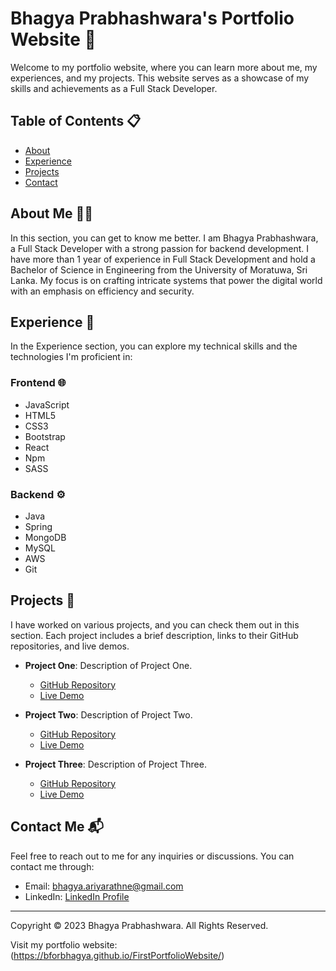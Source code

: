 # Bhagya Prabhashwara's Portfolio Website 🚀

Welcome to my portfolio website, where you can learn more about me, my experiences, and my projects. This website serves as a showcase of my skills and achievements as a Full Stack Developer.

## Table of Contents 📋

- [About](#about)
- [Experience](#experience)
- [Projects](#projects)
- [Contact](#contact)

## About Me 🙋‍♂️

In this section, you can get to know me better. I am Bhagya Prabhashwara, a Full Stack Developer with a strong passion for backend development. I have more than 1 year of experience in Full Stack Development and hold a Bachelor of Science in Engineering from the University of Moratuwa, Sri Lanka. My focus is on crafting intricate systems that power the digital world with an emphasis on efficiency and security.

## Experience 💼

In the Experience section, you can explore my technical skills and the technologies I'm proficient in:

### Frontend 🌐
- JavaScript
- HTML5
- CSS3
- Bootstrap
- React
- Npm
- SASS

### Backend ⚙️
- Java
- Spring
- MongoDB
- MySQL
- AWS
- Git

## Projects 🚧

I have worked on various projects, and you can check them out in this section. Each project includes a brief description, links to their GitHub repositories, and live demos.

- **Project One**: Description of Project One.
  - [GitHub Repository](https://github.com/project-one-repo)
  - [Live Demo](https://project-one-live-demo.com)

- **Project Two**: Description of Project Two.
  - [GitHub Repository](https://github.com/project-two-repo)
  - [Live Demo](https://project-two-live-demo.com)

- **Project Three**: Description of Project Three.
  - [GitHub Repository](https://github.com/project-three-repo)
  - [Live Demo](https://project-three-live-demo.com)

## Contact Me 📬

Feel free to reach out to me for any inquiries or discussions. You can contact me through:

- Email: [bhagya.ariyarathne@gmail.com](mailto:bhagya.ariyarathne@gmail.com)
- LinkedIn: [LinkedIn Profile](https://www.linkedin.com/in/bhagyaariyarathne/)

---

Copyright &#169; 2023 Bhagya Prabhashwara. All Rights Reserved.

Visit my portfolio website: (https://bforbhagya.github.io/FirstPortfolioWebsite/)
